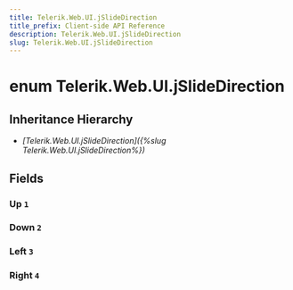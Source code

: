 ```yaml
---
title: Telerik.Web.UI.jSlideDirection
title_prefix: Client-side API Reference
description: Telerik.Web.UI.jSlideDirection
slug: Telerik.Web.UI.jSlideDirection
---
```


# enum Telerik.Web.UI.jSlideDirection

## Inheritance Hierarchy

* *[Telerik.Web.UI.jSlideDirection]({%slug Telerik.Web.UI.jSlideDirection%})*

## Fields

### Up `1`

### Down `2`

### Left `3`

### Right `4`


